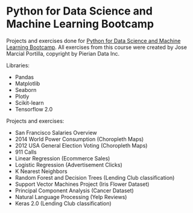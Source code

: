 # Python for Data Science and Machine Learning Bootcamp
Projects and exercises done for [Python for Data Science and Machine Learning Bootcamp](https://www.udemy.com/course/python-for-data-science-and-machine-learning-bootcamp/).
All exercises from this course were created by Jose Marcial Portilla, copyright by Pierian Data Inc.

Libraries:
* Pandas
* Matplotlib
* Seaborn
* Plotly
* Scikit-learn
* Tensorflow 2.0

Projects and exercises:
* San Francisco Salaries Overview
* 2014 World Power Consumption (Choropleth Maps)
* 2012 USA General Election Voting (Choropleth Maps)
* 911 Calls
* Linear Regression (Ecommerce Sales)
* Logistic Regression (Advertisement Clicks)
* K Nearest Neighbors
* Random Forest and Decision Trees (Lending Club classification)
* Support Vector Machines Project (Iris Flower Dataset)
* Principal Component Analysis (Cancer Dataset)
* Natural Language Processing (Yelp Reviews)
* Keras 2.0 (Lending Club classification)
